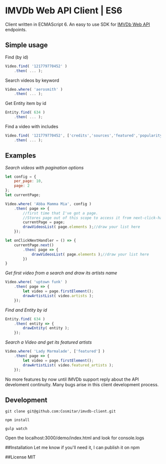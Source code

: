# IMVDb Web API Client | ES6
Client written in ECMAScript 6. An easy to use SDK for [IMVDb Web API](https://imvdb.com/developers/api/) endpoints.

## Simple usage
Find (by id)
```javascript
Video.find( '121779770452' )
    .then( ... );
```

Search videos by keyword
```javascript
Video.where( 'aerosmith' )
    .then( ... );
```

Get Entity item by id
```javascript
Entity.find( 634 )
    .then( ... );
```

Find a video with includes
```javascript
Video.find( '121779770452', ['credits','sources','featured','popularity'] )
    .then( ... );
```

## Examples
*Search videos with pagination options*
```javascript
let config = {
    per_page: 10,
    page: 2
};
let currentPage;

Video.where( 'Abba Mamma Mia', config )
    .then( page => {
        //first time that I've got a page.
        //Stores page out of this scope to access it from next-click-handler event
        currentPage = page; 
        drawVideosList( page.elements );//draw your list here
    });

let onClickNextHandler = () => {
    currentPage.next()
        .then( page => {
            drawVideosList( page.elements );//draw your list here
        })
}
```

*Get first video from a search and draw its artists name*
```javascript
Video.where( 'uptown funk' )
    .then( page => {
        let video = page.firstElement();
        drawArtistList( video.artists );
    });
```

*Find and Entity by id*
```javascript
Entity.find( 634 )
    .then( entity => {
        drawEntity( entity );
    });

```

*Search a Video and get its featured artists*
```javascript
Video.where( 'Lady Marmalade', ['featured'] )
    .then( page => {
        let video = page.firstElement();
        drawArtistList( video.featured_artists );
    });
````

No more features by now until IMVDb support reply about the API develoment continuity. Many bugs arise in this client development process.

## Development
```git clone git@github.com:Cosmitar/imvdb-client.git```

```npm install```

```gulp watch```

Open the localhost:3000/demo/index.html and look for console.logs

##Installation
Let me know if you'll need it, I can publish it on npm

##License
MIT